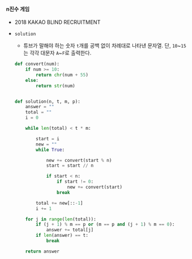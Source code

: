 #### n진수 게임

* 2018 KAKAO BLIND RECRUITMENT

* `solution`

  * 튜브가 말해야 하는 숫자 `t`개를 공백 없이 차례대로 나타낸 문자열. 단, `10`~`15`는 각각 대문자 `A`~`F`로 출력한다.

  ```python
  def convert(num):
      if num >= 10:
          return chr(num + 55)
      else:
          return str(num)
  
  
  def solution(n, t, m, p):
      answer = ""
      total = ""
      i = 0
  
      while len(total) < t * m:
  
          start = i
          new = ""
          while True:
  
              new += convert(start % n)
              start = start // n
  
              if start < n:
                  if start != 0:
                      new += convert(start)
                  break
  
          total += new[::-1]
          i += 1
  
      for j in range(len(total)):
          if (j + 1) % m == p or (m == p and (j + 1) % m == 0):
              answer += total[j]
          if len(answer) == t:
              break
  
      return answer
  ```